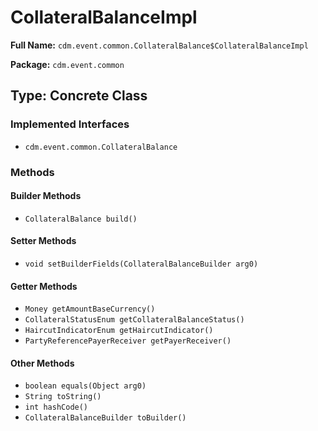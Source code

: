 # CollateralBalanceImpl

**Full Name:** `cdm.event.common.CollateralBalance$CollateralBalanceImpl`

**Package:** `cdm.event.common`

## Type: Concrete Class

### Implemented Interfaces

- `cdm.event.common.CollateralBalance`

### Methods

#### Builder Methods

- `CollateralBalance build()`

#### Setter Methods

- `void setBuilderFields(CollateralBalanceBuilder arg0)`

#### Getter Methods

- `Money getAmountBaseCurrency()`
- `CollateralStatusEnum getCollateralBalanceStatus()`
- `HaircutIndicatorEnum getHaircutIndicator()`
- `PartyReferencePayerReceiver getPayerReceiver()`

#### Other Methods

- `boolean equals(Object arg0)`
- `String toString()`
- `int hashCode()`
- `CollateralBalanceBuilder toBuilder()`

